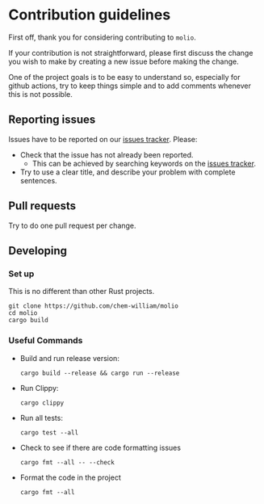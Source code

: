# Contribution guidelines

First off, thank you for considering contributing to `molio`.

If your contribution is not straightforward, please first discuss the change you
wish to make by creating a new issue before making the change.

One of the project goals is to be easy to understand so, especially for github
actions, try to keep things simple and to add comments whenever this is not
possible.

## Reporting issues

Issues have to be reported on our [issues tracker](https://github.com/chem-william/molio/issues). Please:

- Check that the issue has not already been reported.
  - This can be achieved by searching keywords on the [issues tracker](https://github.com/chem-william/molio/issues).
- Try to use a clear title, and describe your problem with complete sentences.

## Pull requests

Try to do one pull request per change.

## Developing

### Set up

This is no different than other Rust projects.

```shell
git clone https://github.com/chem-william/molio
cd molio
cargo build
```

### Useful Commands

- Build and run release version:

  ```shell
  cargo build --release && cargo run --release
  ```

- Run Clippy:

  ```shell
  cargo clippy
  ```

- Run all tests:

  ```shell
  cargo test --all
  ```

- Check to see if there are code formatting issues

  ```shell
  cargo fmt --all -- --check
  ```

- Format the code in the project

  ```shell
  cargo fmt --all
  ```
